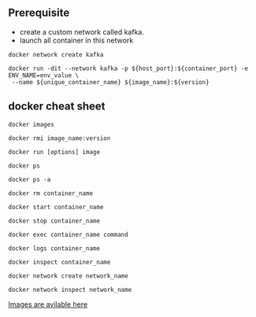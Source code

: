 ## Prerequisite

- create a custom network called kafka.
- launch all container in this network

```
docker network create kafka

docker run -dit --network kafka -p ${host_port}:${container_port} -e ENV_NAME=env_value \
 --name ${unique_container_name} ${image_name}:${version}
```

## docker cheat sheet

```
docker images

docker rmi image_name:version
```

```
docker run [options] image
```

```
docker ps

docker ps -a

docker rm container_name
```

```
docker start container_name

docker stop container_name

docker exec container_name command

docker logs container_name

docker inspect container_name
```

```
docker network create network_name

docker network inspect network_name
```

[Images are avilable here](https://registry.hub.docker.com/u/navsin189)
